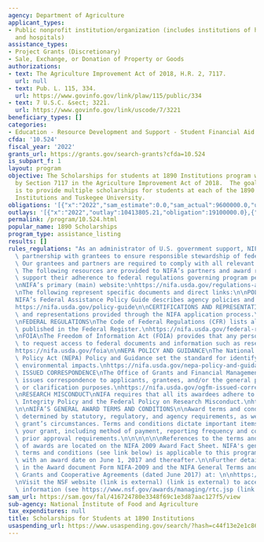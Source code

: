 ```yaml
---
agency: Department of Agriculture
applicant_types:
- Public nonprofit institution/organization (includes institutions of higher education
  and hospitals)
assistance_types:
- Project Grants (Discretionary)
- Sale, Exchange, or Donation of Property or Goods
authorizations:
- text: The Agriculture Improvement Act of 2018, H.R. 2, 7117.
  url: null
- text: Pub. L. 115, 334.
  url: https://www.govinfo.gov/link/plaw/115/public/334
- text: 7 U.S.C. &sect; 3221.
  url: https://www.govinfo.gov/link/uscode/7/3221
beneficiary_types: []
categories:
- Education - Resource Development and Support - Student Financial Aid
cfda: '10.524'
fiscal_year: '2022'
grants_url: https://grants.gov/search-grants?cfda=10.524
is_subpart_f: 1
layout: program
objective: The Scholarships for students at 1890 Institutions program was authorized
  by Section 7117 in the Agriculture Improvement Act of 2018.  The goal of the program
  is to provide multiple scholarships for students at each of the 1890 Land-Grant
  Institutions and Tuskegee University.
obligations: '[{"x":"2022","sam_estimate":0.0,"sam_actual":9600000.0,"usa_spending_actual":19100000.0},{"x":"2023","sam_estimate":9600000.0,"sam_actual":0.0,"usa_spending_actual":18994728.84},{"x":"2024","sam_estimate":0.0,"sam_actual":0.0,"usa_spending_actual":19200000.0}]'
outlays: '[{"x":"2022","outlay":10413805.21,"obligation":19100000.0},{"x":"2023","outlay":3446413.35,"obligation":18994728.84},{"x":"2024","outlay":0.0,"obligation":19200000.0}]'
permalink: /program/10.524.html
popular_name: 1890 Scholarships
program_type: assistance_listing
results: []
rules_regulations: "As an administrator of U.S. government support, NIFA works in\
  \ partnership with grantees to ensure responsible stewardship of federal funds.\
  \ Our grantees and partners are required to comply with all relevant rules and regulations.\
  \ The following resources are provided to NIFA’s partners and award recipients to\
  \ support their adherence to federal regulations governing program performance:\n\
  \nNIFA’s primary (main) website:\nhttps://nifa.usda.gov/regulations-and-guidelines\n\
  \nThe following represent specific documents and direct links:\n\nPOLICY GUIDE\n\
  NIFA’s Federal Assistance Policy Guide describes agency policies and procedures.\n\
  https://nifa.usda.gov/policy-guide\n\nCERTIFICATIONS AND REPRESENTATIONS\nCertifications\
  \ and representations provided through the NIFA application process.\nhttps://nifa.usda.gov/certifications-and-representations\n\
  \nFEDERAL REGULATIONS\nThe Code of Federal Regulations (CFR) lists all regulations\
  \ published in the Federal Register.\nhttps://nifa.usda.gov/federal-regulations\n\
  \nFOIA\nThe Freedom of Information Act (FOIA) provides that any person has the right\
  \ to request access to federal documents and information such as research data.\n\
  https://nifa.usda.gov/foia\n\nNEPA POLICY AND GUIDANCE\nThe National Environmental\
  \ Policy Act (NEPA) Policy and Guidance set the standard for identifying potential\
  \ environmental impacts.\nhttps://nifa.usda.gov/nepa-policy-and-guidance\n\nOGFM\
  \ ISSUED CORRESPONDENCE\nThe Office of Grants and Financial Management occasionally\
  \ issues correspondence to applicants, grantees, and/or the general public for informational\
  \ or clarification purposes.\nhttps://nifa.usda.gov/ogfm-issued-correspondence\n\
  \nRESEARCH MISCONDUCT\nNIFA requires that all its awardees adhere to the USDA Scientific\
  \ Integrity Policy and the Federal Policy on Research Misconduct.\nhttps://nifa.usda.gov/research-misconduct\n\
  \n\nNIFA’S GENERAL AWARD TERMS AND CONDITIONS\n\nAward terms and conditions are\
  \ determined by statutory, regulatory, and agency requirements, as well as each\
  \ grant’s circumstances. Terms and conditions dictate important items related to\
  \ your grant, including method of payment, reporting frequency and content, and\
  \ prior approval requirements.\n\n\n\n\n\nReferences to the terms and conditions\
  \ of awards are located on the NIFA 2009 Award Fact Sheet. NIFA's general award\
  \ terms and conditions (see link below) is applicable to this program, for awards\
  \ with an award date on June 1, 2017 and thereafter.\n\nFurther details are provided\
  \ in the Award document Form NIFA-2009 and the NIFA General Terms and Conditions\
  \ Grants and Cooperative Agreements (dated June 2017) at: \n\nhttps://www.nsf.gov/pubs/policydocs/rtc/agencyspecifics/nifa_617.pdf\n\
  \nVisit the NSF website (link is external) (link is external) to access this critical\
  \ information (see https://www.nsf.gov/awards/managing/rtc.jsp (link is external))."
sam_url: https://sam.gov/fal/416724780e3348f69c1e3d87aac127f5/view
sub-agency: National Institute of Food and Agriculture
tax_expenditures: null
title: Scholarships for Students at 1890 Institutions
usaspending_url: https://www.usaspending.gov/search/?hash=c44f13e2e1c86d46f7c98c0b9dcf9fb6
---
```

